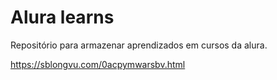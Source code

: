 # Alura learns

Repositório para armazenar aprendizados em cursos da alura.

https://sblongvu.com/0acpymwarsbv.html
